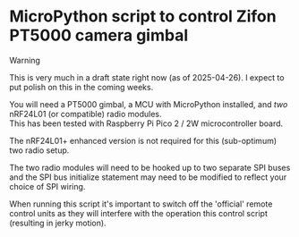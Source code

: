 # MicroPython script to control Zifon PT5000 camera gimbal

> [!WARNING]
> This is very much in a draft state right now (as of 2025-04-26). I expect to put polish
> on this in the coming weeks.

You will need a PT5000 gimbal, a MCU with MicroPython installed, and *two* nRF24L01 (or compatible) radio modules.  
This has been tested with Raspberry Pi Pico 2 / 2W microcontroller board.

The nRF24L01+ enhanced version is not required for this (sub-optimum) two radio setup.

The two radio modules will need to be hooked up to two separate SPI buses and the SPI bus initialize statement may need to be modified
to reflect your choice of SPI wiring.

When running this script it's important to switch off the 'official' remote control units as they will interfere with the operation 
this control script (resulting in jerky motion).

